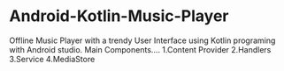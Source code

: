 # Android-Kotlin-Music-Player
Offline Music Player with a trendy User Interface using Kotlin programing with Android studio.
Main Components....
1.Content Provider
2.Handlers
3.Service
4.MediaStore
